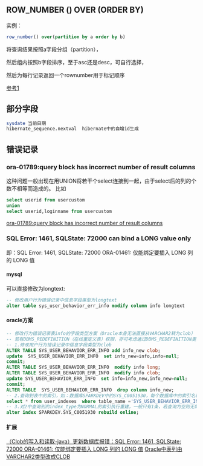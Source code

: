 <!-- ---
title: Oracle部分语句用法
tags:Oracle,SQL
grammar_cjkRuby: true
--- -->


##  ROW_NUMBER () OVER (ORDER BY) 

实例：
```sql
row_number() over(partition by a order by b)
```

将查询结果按照a字段分组（partition），

然后组内按照b字段排序，至于asc还是desc，可自行选择，

然后为每行记录返回一个rownumber用于标记顺序

[参考1](https://www.2cto.com/database/201303/193063.html)

## 部分字段
```sql
sysdate 当前日期
hibernate_sequence.nextval  hibernate中的自增id生成
```

## 错误记录

### ora-01789:query block has incorrect number of result columns

这种问题一般出现在用UNION将若干个select连接到一起，由于select后的列的个数不相等而造成的。
比如
```sql
select userid from usercustom 
union
select userid,loginname from usercustom
```
[ora-01789:query block has incorrect number of result columns](http://blog.csdn.net/wyzxg/article/details/4261014)

### SQL Error: 1461, SQLState: 72000 can bind a LONG value only

即：SQL Error: 1461, SQLState: 72000 ORA-01461: 仅能绑定要插入 LONG 列的 LONG 值

#### mysql

可以直接修改为longtext:

```sql
-- 修改用户行为错误记录中信息字段类型为longtext
alter table sys_user_behavior_err_info modify column info longtext
```

#### oracle方案
```sql
-- 修改行为错误记录表info的字段类型方案（Oracle本身无法直接从VARCHAR2转为clob）
-- 若有DBMS_REDEFINITION（在线重定义表）权限，亦可考虑通过DBMS_REDEFINITION更改字段
-- 1.修改用户行为错误记录中信息字段类型为clob
ALTER TABLE SYS_USER_BEHAVIOR_ERR_INFO add info_new clob;
update  SYS_USER_BEHAVIOR_ERR_INFO  set info_new=info,info=null; 
commit; 
ALTER TABLE SYS_USER_BEHAVIOR_ERR_INFO  modify info long; 
ALTER TABLE SYS_USER_BEHAVIOR_ERR_INFO  modify info clob; 
update SYS_USER_BEHAVIOR_ERR_INFO  set info=info_new,info_new=null; 
commit;
ALTER TABLE  SYS_USER_BEHAVIOR_ERR_INFO  drop column info_new; 
-- 2.查询到表中的索引，如：数据库SPARKDEV中的SYS_C0051930，每个数据库中的索引名称可能名称不同。
select * from user_indexes  where table_name ='SYS_USER_BEHAVIOR_ERR_INFO'
-- 3.对2中查询到的index_type为NORMAL的索引执行重建，一般只有1条，若查询为空则无需执行。此处仅是示例，以实际情况为准。当存在时若不执行2和3可能会导致存储时报错：ORA-01502: 索引 'SPARKDEV.SYS_C0051930' 或这类索引的分区处于不可用状态
alter index SPARKDEV.SYS_C0051930 rebuild online;
```

#### 扩展
[（Clob的写入和读取-java）更新数据库报错：SQL Error: 1461, SQLState: 72000 ORA-01461: 仅能绑定要插入 LONG 列的 LONG 值](https://www.cnblogs.com/yingsong/p/5685790.html)
[Oracle中表列由VARCHAR2类型改成CLOB](https://blog.csdn.net/jssg_tzw/article/details/40829867)